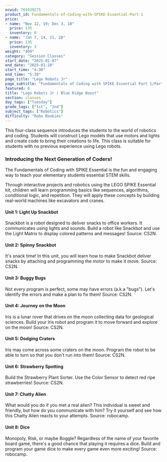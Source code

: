 ```yaml
---
ecwid: 701939275
product_id: Fundamentals-of-Coding-with-SPIKE-Essential-Part-1
price:
- name: "Nov 12, 19; Dec 3, 10"
  price: 135
  inventory: 0
- name: "Jan 7, 14, 21, 28"
  price: 135
  inventory: 3
weight: "409"
category: "Session Classes"
start_date: "2025-01-07"
end_date: "2025-01-28"
start_time: "4:30"
end_time: "5:30"
page_title: "Lego Robots Jr"
page_subtitle: "Fundamentals of Coding with SPIKE Essential Part 1/Part 2"
featured: 0
title: "Lego Robots Jr | Blue Ridge Boost"
section: classes
day_tags: ["Tuesday"]
grade_tags: ["1st", "2nd"]
subject_tags: ["Robotics"]
difficulty: "Robo Rookies"
---
```

<p>
	This four-class sequence introduces the students to the world of robotics and coding. Students will construct Lego models that use motors and lights and create code to bring their creations to life. This class is suitable for students with no previous experience using Lego robots.
</p><h3>Introducing the Next Generation of Coders!</h3><p>The Fundamentals of Coding with SPIKE Essential is the fun and engaging way to teach your elementary students essential STEM skills.
</p><p>Through interactive projects and robotics using the LEGO SPIKE Essential kit, children will learn programming basics like sequences, algorithms, conditional logic, and repetition. They will apply these concepts by building real-world machines like excavators and cranes.
</p><h4>Unit 1: Light Up Snackbot</h4><p>
	Snackbot is a robot designed to deliver snacks to office workers. It communicates using lights and sounds. Build a robot like Snackbot and use the Light Matrix to display colored patterns and messages! Source: CS2N.
</p><h4>Unit 2: Spinny Snackbot</h4><p>
	It's snack time! In this unit, you will learn how to make Snackbot deliver snacks by attaching and programming the motor to make it move. Source: CS2N.
</p><h4>Unit 3: Buggy Bugs</h4><p>
	Not every program is perfect, some may have errors (a.k.a "bugs"). Let's identify the errors and make a plan to fix them! Source: CS2N.
</p><h4>Unit 4: Journey on the Moon</h4><p>
	Iris is a lunar rover that drives on the moon collecting data for geological sciences. Build your Iris robot and program it to move forward and explore on the moon! Source: CS2N.
</p><h4>
Unit 5: Dodging Craters
</h4><p>Iris may come across some craters on the moon. Program the robot to be able to turn so that you don't run into them! Source: CS2N.
</p><h4>Unit 6: Strawberry Spotting</h4><p>Build the Strawberry Plant Sorter. Use the Color Sensor to detect red ripe strawberries! Source: CS2N.
</p><h4>Unit 7: Chatty Alien</h4><p>What would you do if you met a real alien? This individual is sweet and friendly, but how do you communicate with him? Try it yourself and see how this Chatty Alien reacts to your attempts. Source: robocamp.
</p><h4>Unit 8: Dice</h4><p>
Monopoly, Risk, or maybe Boggle? Regardless of the name of your favorite board game, there's a good chance that playing it requires a dice. Build and program your game dice to make every game even more exciting! Source: robocamp.
</p>
